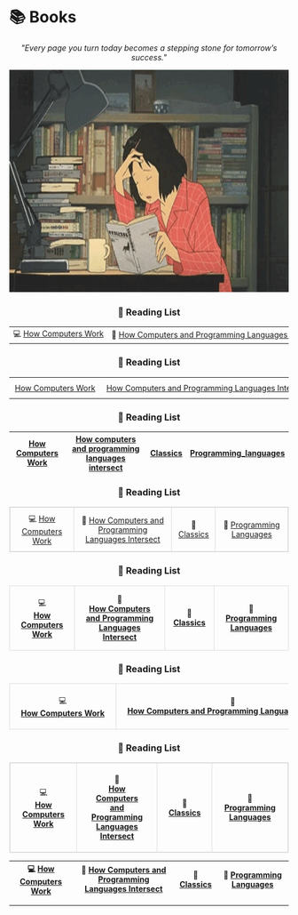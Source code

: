 # 📚 Books

<div align="center">
  <p>
    <em>"Every page you turn today becomes a stepping stone for tomorrow’s success."</em>
  </p>
  <img src="https://github.com/DevAwizard/Books/blob/main/Images/reading_girl1.gif" alt="Reading Girl" width="700" height="400" />
</div>


<div align="center">
   <h3>📖 Reading List</h3>
   <div style="overflow-x: auto; white-space: nowrap;">
      <table style="border-collapse: collapse; margin: 0 auto; text-align: center;">
         <tr>
            <td>💻 <a href="https://github.com/DevAwizard/Books/blob/main/How_computers_work/README.md">How Computers Work</a></td>
            <td>📘 <a href="https://github.com/DevAwizard/Books/blob/main/Reading_list/How%20computers%20and%20programming%20languages%20intersect/README.md">How Computers and Programming Languages Intersect</a></td>
            <td>📒 <a href="https://github.com/DevAwizard/Books/blob/main/Reading_list/Classics/README.md">Classics</a></td>
            <td>📙 <a href="https://github.com/DevAwizard/Books/tree/main/Programming_languages">Programming Languages</a></td>
         </tr>
      </table>
   </div>
</div>



<div align="center">
   <h3>📖 Reading List</h3>
   <div style="overflow-x: auto;">
      <table style="border-collapse: collapse; margin: 0 auto; text-align: center; white-space: nowrap;">
         <tr>
            <td style="padding: 10px;"> <a href="https://github.com/DevAwizard/Books/blob/main/How_computers_work/README.md">How Computers Work</a></td>
            <td style="padding: 10px;"> <a href="https://github.com/DevAwizard/Books/blob/main/Reading_list/How%20computers%20and%20programming%20languages%20intersect/README.md">How Computers and Programming Languages Intersect</a></td>
            <td style="padding: 10px;"> <a href="https://github.com/DevAwizard/Books/blob/main/Reading_list/Classics/README.md">Classics</a></td>
            <td style="padding: 10px;"> <a href="https://github.com/DevAwizard/Books/tree/main/Programming_languages">Programming Languages</a></td>
         </tr>
      </table>
   </div>
</div>


<div align="center">
   <h3>📖 Reading List</h3>

|[How Computers Work](https://github.com/DevAwizard/Books/blob/main/How_computers_work/README.md) |[How computers and programming languages intersect](https://github.com/DevAwizard/Books/blob/main/Reading_list/How%20computers%20and%20programming%20languages%20intersect/README.md) |[Classics](https://github.com/DevAwizard/Books/blob/main/Reading_list/Classics/README.md) |[Programming_languages](https://github.com/DevAwizard/Books/tree/main/Programming_languages) |
|--|--|--|--|

</div>



<div align="center">
   <h3>📖 Reading List</h3>
   <table style="border-collapse: collapse; border: 1px solid #ddd; margin: 0 auto; text-align: center;">
      <tr>
         <td style="padding: 10px; border: 1px solid #ddd;">💻 <a href="https://github.com/DevAwizard/Books/blob/main/How_computers_work/README.md">How Computers Work</a></td>
         <td style="padding: 10px; border: 1px solid #ddd;">📘 <a href="https://github.com/DevAwizard/Books/blob/main/Reading_list/How%20computers%20and%20programming%20languages%20intersect/README.md">How Computers and Programming Languages Intersect</a></td>
         <td style="padding: 10px; border: 1px solid #ddd;">📒 <a href="https://github.com/DevAwizard/Books/blob/main/Reading_list/Classics/README.md">Classics</a></td>
         <td style="padding: 10px; border: 1px solid #ddd;">📙 <a href="https://github.com/DevAwizard/Books/tree/main/Programming_languages">Programming Languages</a></td>
      </tr>
   </table>
</div>


<div align="center">
   <h3>📖 Reading List</h3>
   <table style="border-collapse: collapse; margin: 0 auto; text-align: center;">
      <tr>
         <td style="padding: 15px; border: 1px solid #ddd; text-align: center;">
            💻 <br>
            <a href="https://github.com/DevAwizard/Books/blob/main/How_computers_work/README.md"><b>How Computers Work</b></a>
         </td>
         <td style="padding: 15px; border: 1px solid #ddd; text-align: center;">
            📘 <br>
            <a href="https://github.com/DevAwizard/Books/blob/main/Reading_list/How%20computers%20and%20programming%20languages%20intersect/README.md"><b>How Computers and Programming Languages Intersect</b></a>
         </td>
         <td style="padding: 15px; border: 1px solid #ddd; text-align: center;">
            📒 <br>
            <a href="https://github.com/DevAwizard/Books/blob/main/Reading_list/Classics/README.md"><b>Classics</b></a>
         </td>
         <td style="padding: 15px; border: 1px solid #ddd; text-align: center;">
            📙 <br>
            <a href="https://github.com/DevAwizard/Books/tree/main/Programming_languages"><b>Programming Languages</b></a>
         </td>
      </tr>
   </table>
</div>


<div align="center">
   <h3>📖 Reading List</h3>
   <div style="overflow-x: auto; white-space: nowrap;">
      <table style="border-collapse: collapse; margin: 0 auto; text-align: center;">
         <tr>
            <td style="padding: 20px; border: 1px solid #ddd;">
               <div>💻</div>
               <a href="https://github.com/DevAwizard/Books/blob/main/How_computers_work/README.md">
                  <strong>How Computers Work</strong>
               </a>
            </td>
            <td style="padding: 20px; border: 1px solid #ddd;">
               <div>📘</div>
               <a href="https://github.com/DevAwizard/Books/blob/main/Reading_list/How%20computers%20and%20programming%20languages%20intersect/README.md">
                  <strong>How Computers and Programming Languages Intersect</strong>
               </a>
            </td>
            <td style="padding: 20px; border: 1px solid #ddd;">
               <div>📒</div>
               <a href="https://github.com/DevAwizard/Books/blob/main/Reading_list/Classics/README.md">
                  <strong>Classics</strong>
               </a>
            </td>
            <td style="padding: 20px; border: 1px solid #ddd;">
               <div>📙</div>
               <a href="https://github.com/DevAwizard/Books/tree/main/Programming_languages">
                  <strong>Programming Languages</strong>
               </a>
            </td>
         </tr>
      </table>
   </div>
</div>


<div align="center">
   <h3>📖 Reading List</h3>
   <div style="overflow-x: auto;">
      <table style="border-collapse: collapse; border: 1px solid #ddd; margin: 0 auto; text-align: center;">
         <tr>
            <td style="padding: 20px; border: 1px solid #ddd;">
               💻 <br>
               <a href="https://github.com/DevAwizard/Books/blob/main/How_computers_work/README.md">
                  <strong>How Computers Work</strong>
               </a>
            </td>
            <td style="padding: 20px; border: 1px solid #ddd;">
               📘 <br>
               <a href="https://github.com/DevAwizard/Books/blob/main/Reading_list/How%20computers%20and%20programming%20languages%20intersect/README.md">
                  <strong>How Computers and Programming Languages Intersect</strong>
               </a>
            </td>
            <td style="padding: 20px; border: 1px solid #ddd;">
               📒 <br>
               <a href="https://github.com/DevAwizard/Books/blob/main/Reading_list/Classics/README.md">
                  <strong>Classics</strong>
               </a>
            </td>
            <td style="padding: 20px; border: 1px solid #ddd;">
               📙 <br>
               <a href="https://github.com/DevAwizard/Books/tree/main/Programming_languages">
                  <strong>Programming Languages</strong>
               </a>
            </td>
         </tr>
      </table>
   </div>
</div>



| 💻 **[How Computers Work](https://github.com/DevAwizard/Books/blob/main/How_computers_work/README.md)** | 📘 **[How Computers and Programming Languages Intersect](https://github.com/DevAwizard/Books/blob/main/Reading_list/How%20computers%20and%20programming%20languages%20intersect/README.md)** | 📒 **[Classics](https://github.com/DevAwizard/Books/blob/main/Reading_list/Classics/README.md)** | 📙 **[Programming Languages](https://github.com/DevAwizard/Books/tree/main/Programming_languages)** |
|--|--|--|--|

---

